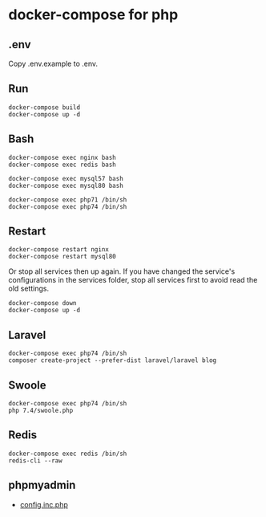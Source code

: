 # docker-compose for php

## .env
Copy .env.example to .env.

## Run
```shell
docker-compose build
docker-compose up -d
```

## Bash
```shell
docker-compose exec nginx bash
docker-compose exec redis bash

docker-compose exec mysql57 bash
docker-compose exec mysql80 bash

docker-compose exec php71 /bin/sh
docker-compose exec php74 /bin/sh
```

## Restart
```shell
docker-compose restart nginx
docker-compose restart mysql80
```

Or stop all services then up again. If you have changed the service's configurations in the services folder, stop all services first to avoid read the old settings.
```shell
docker-compose down
docker-compose up -d
```


## Laravel
```shell
docker-compose exec php74 /bin/sh
composer create-project --prefer-dist laravel/laravel blog
```

## Swoole
```shell
docker-compose exec php74 /bin/sh
php 7.4/swoole.php
```

## Redis
```shell
docker-compose exec redis /bin/sh
redis-cli --raw
```

## phpmyadmin
- [config.inc.php](https://github.com/phpmyadmin/docker/blob/master/config.inc.php)
